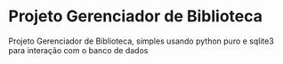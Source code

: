 # Projeto Gerenciador de Biblioteca
 Projeto Gerenciador de Biblioteca, simples usando python puro e sqlite3 para interação com o banco de dados

